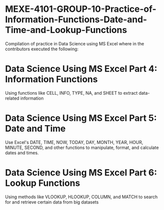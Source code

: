 # MEXE-4101-GROUP-10-Practice-of-Information-Functions-Date-and-Time-and-Lookup-Functions

Compilation of practice in Data Science using MS Excel where in the contributors executed the following:

# Data Science Using MS Excel Part 4: Information Functions

Using functions like CELL, INFO, TYPE, NA, and SHEET to extract data-related information

# Data Science Using MS Excel Part 5: Date and Time 

Use Excel's DATE, TIME, NOW, TODAY, DAY, MONTH, YEAR, HOUR, MINUTE, SECOND, and other functions to manipulate, format, and calculate dates and times.

# Data Science Using MS Excel Part 6: Lookup Functions

Using methods like VLOOKUP, HLOOKUP, COLUMN, and MATCH to search for and retrieve certain data from big datasets
